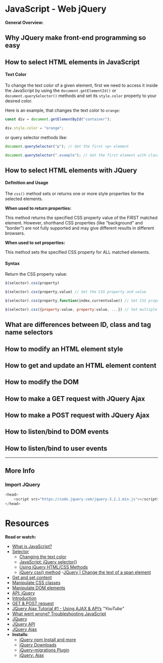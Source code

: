 JavaScript - Web jQuery
=========================

**General Overview:**

## Why JQuery make front-end programming so easy
## How to select HTML elements in JavaScript

#### Text Color
<p>

To change the text color of a given element,
first we need to access it inside the JavaScript
by using the `document.getElementId()` or `document.querySelector()`
methods and set its `style.color` property to your desired color.

Here is an example, that changes the text color to ``orange``:

</p>

```.js
const div = document.getElementById("container");

div.style.color = "orange";
```

or query selector methods like:

```.js
document.querySelector("p"); // Get the first <p> element

document.querySelector(".example"); // Get the first element with class="example"
```

## How to select HTML elements with JQuery

#### Definition and Usage
<p>

The `css()` method sets or returns one or more style properties for
the selected elements.

**When used to return properties:**

This method returns the specified CSS property value of the FIRST matched element. However, shorthand CSS properties (like "background" and "border") are not fully supported and may give different results in different browsers.

**When used to set properties:**

This method sets the specified CSS property for ALL matched elements.

#### Syntax
Return the CSS property value:

```.js
$(selector).css(property)

$(selector).css(property,value) // Set the CSS property and value

$(selector).css(property,function(index,currentvalue)) // Set CSS property and value using a function

$(selector).css({property:value, property:value, ...}) // Set multiple properties and values
```

## What are differences between ID, class and tag name selectors
## How to modify an HTML element style
## How to get and update an HTML element content
## How to modify the DOM
## How to make a GET request with JQuery Ajax
## How to make a POST request with JQuery Ajax
## How to listen/bind to DOM events
## How to listen/bind to user events

----------------------
## More Info
### Import JQuery

```.js
<head>
    <script src="https://code.jquery.com/jquery-3.2.1.min.js"></script>
</head>
```

Resources
===========
**Read or watch:**

* [What is JavaScript?](https://developer.mozilla.org/en-US/docs/Learn/JavaScript/First_steps/What_is_JavaScript)
* [Selector](https://jquery-tutorial.net/selectors/using-elements-ids-and-classes/)
  - [Changing the text color](https://reactgo.com/change-text-color-javascript/#changing-the-text-color)
  - [JavaScript: jQuery selector()](https://www.w3schools.com/jsref/met_document_queryselector.asp)
  - [ Using jQuery HTML/CSS Methods](https://www.w3schools.com/jquery/jquery_ref_html.asp)
  - [jQuery css() method](https://www.w3schools.com/jquery/css_css.asp)
  -[JQuery | Change the text of a span element](https://www.geeksforgeeks.org/jquery-change-the-text-of-a-span-element/)
* [Get and set content](https://jquery-tutorial.net/dom-manipulation/getting-and-setting-content/)
* [Manipulate CSS classes](https://jquery-tutorial.net/dom-manipulation/getting-and-setting-css-classes/)
* [Manipulate DOM elements](https://jquery-tutorial.net/dom-manipulation/the-append-and-prepend-methods/)
* [API: jQuery](https://oscarotero.com/jquery/)
* [Introduction](https://jquery-tutorial.net/ajax/introduction/)
* [GET & POST request](https://jquery-tutorial.net/ajax/the-get-and-post-methods/)
* [JQuery Ajax Tutorial #1 - Using AJAX & API’s](https://www.youtube.com/watch?v=fEYx8dQr_cQ) *"YouTube"*
* [What went wrong? Troubleshooting JavaScript](https://developer.mozilla.org/en-US/docs/Learn/JavaScript/First_steps/What_went_wrong)
* [JQuery](https://jquery.com/)
* [JQuery API](https://api.jquery.com/)
* [JQuery Ajax](https://learn.jquery.com/ajax/)
* **Installs**:
  * [jQuery npm Install and more](https://jquery.com/download/)
  * [jQuery Downloads](https://jquery.com/download/)
  * [jQuery-migrations Plugin](https://api.jquery.com/category/ajax/)
  * [jQuery: Ajax](https://api.jquery.com/category/ajax/)

